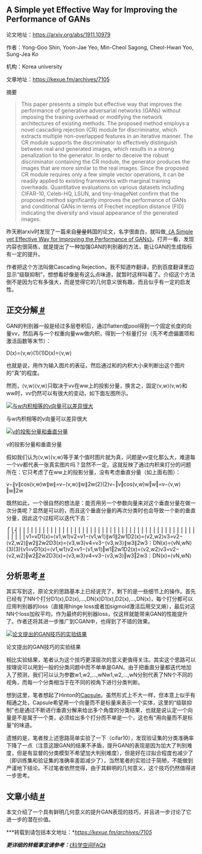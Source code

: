 ## A Simple yet Effective Way for Improving the Performance of GANs

论文地址：https://arxiv.org/abs/1911.10979

作者：Yong-Goo Shin, Yoon-Jae Yeo, Min-Cheol Sagong, Cheol-Hwan Yoo, Sung-Jea Ko

机构：Korea university

文章地址：https://kexue.fm/archives/7105



摘要

> This paper presents a simple but effective way that improves the performance of generative adversarial networks (GANs) without imposing the training overhead or modifying the network architectures of existing methods. The proposed method employs a novel cascading rejection (CR) module for discriminator, which extracts multiple non-overlapped features in an iterative manner. The CR module supports the discriminator to effectively distinguish between real and generated images, which results in a strong penalization to the generator. In order to deceive the robust discriminator containing the CR module, the generator produces the images that are more similar to the real images. Since the proposed CR module requires only a few simple vector operations, it can be readily applied to existing frameworks with marginal training overheads. Quantitative evaluations on various datasets including CIFAR-10, Celeb-HQ, LSUN, and tiny-ImageNet confirm that the proposed method significantly improves the performance of GANs and conditional GANs in terms of Frechet inception distance (FID) indicating the diversity and visual appearance of the generated images.



昨天刷arxiv时发现了一篇来自~~星星~~韩国的论文，名字很直白，就叫做[《A Simple yet Effective Way for Improving the Performance of GANs》](https://arxiv.org/abs/1911.10979)。打开一看，发现内容也很简练，就是提出了一种加强GAN的判别器的方法，能让GAN的生成指标有一定的提升。

作者把这个方法叫做Cascading Rejection，我不知道咋翻译，扔到百度翻译里边显示“级联抑制”，想想看好像是有这么点味道，就暂时这样叫着了。介绍这个方法倒不是因为它有多强大，而是觉得它的几何意义很有趣，而且似乎有一定的启发性。

## 正交分解[ #](https://kexue.fm/archives/7105#正交分解)

GAN的判别器一般是经过多层卷积后，通过flatten或pool得到一个固定长度的向量vv，然后再与一个权重向量ww做内积，得到一个标量打分（先不考虑偏置项和激活函数等末节）：

D(x)=⟨v,w⟩(1)(1)D(x)=⟨v,w⟩


也就是说，用作为输入图片的表征，然后通过和的内积大小来判断出这个图片的“真”的程度。

然而，⟨v,w⟩⟨v,w⟩只取决于vv在ww上的投影分量，换言之，固定⟨v,w⟩⟨v,w⟩和ww时，vv仍然可以有很大的变动，如下面左图所示。

[![与w内积相等的v向量可以差异很大](https://kexue.fm/usr/uploads/2019/11/873030710.png)](https://kexue.fm/usr/uploads/2019/11/873030710.png)

与w内积相等的v向量可以差异很大

[![v的投影分量和垂直分量](https://kexue.fm/usr/uploads/2019/11/361353465.png)](https://kexue.fm/usr/uploads/2019/11/361353465.png)

v的投影分量和垂直分量



假如我们认为⟨v,w⟩⟨v,w⟩等于某个值时图片就为真，问题是vv变化那么大，难道每一个vv都代表一张真实图片吗？显然不一定。这就反映了通过内积来打分的问题所在：它只考虑了在ww上的投影分量，没有考虑垂直分量（如上面右图）：

v−∥v∥cos(v,w)w∥w∥=v−⟨v,w⟩∥w∥2w(2)(2)v−‖v‖cos⁡(v,w)w‖w‖=v−⟨v,w⟩‖w‖2w



既然如此，一个很自然的想法是：能否用另一个参数向量来对这个垂直分量在做一次分类呢？显然是可以的，而且这个垂直分量的再次分类时也会导致一个新的垂直分量，因此这个过程可以迭代下去：

⎧⎩⎨⎪⎪⎪⎪⎪⎪⎪⎪⎪⎪⎪⎪⎪⎪⎪⎪⎪⎪⎪⎪⎪⎪⎪⎪⎪⎪⎪⎪⎪⎪⎪⎪⎪⎪⎪⎪⎪⎪⎪⎪⎪⎪⎪⎪⎪⎪⎪⎪⎪⎪v1=vD1(x)=⟨v1,w1⟩v2=v1−⟨v1,w1⟩∥w1∥2w1D2(x)=⟨v2,w2⟩v3=v2−⟨v2,w2⟩∥w2∥2w2D3(x)=⟨v3,w3⟩v4=v3−⟨v3,w3⟩∥w3∥2w3⋮DN(x)=⟨vN,wN⟩(3)(3){v1=vD1(x)=⟨v1,w1⟩v2=v1−⟨v1,w1⟩‖w1‖2w1D2(x)=⟨v2,w2⟩v3=v2−⟨v2,w2⟩‖w2‖2w2D3(x)=⟨v3,w3⟩v4=v3−⟨v3,w3⟩‖w3‖2w3⋮DN(x)=⟨vN,wN⟩



## 分析思考[ #](https://kexue.fm/archives/7105#分析思考)

其实写到这，原论文的思路基本上已经说完了，剩下的是一些细节上的操作。首先已经有了NN个打分D1(x),D2(x),…,DN(x)D1(x),D2(x),…,DN(x)，每个打分都可以应用判别器的loss（直接用hinge loss或者加sigmoid激活后用交叉熵），最后对这NN个loss加权平均，作为最终的判别器loss，仅这样就能带来GAN的性能提升了。作者还将其进一步推广到CGAN中，也得到了不错的效果。



[![论文提出的GAN技巧的实验结果](https://kexue.fm/usr/uploads/2019/11/1864282304.png)](https://kexue.fm/usr/uploads/2019/11/1864282304.png)

论文提出的GAN技巧的实验结果



相比实验结果，笔者认为这个技巧更深层次的意义更值得关注。其实这个思路可以按理说可以用到一般的分类问题中而不单单是GAN。由于把垂直分量都迭代地加入了预测，我们可以认为参数w1,w2,…,wNw1,w2,…,wN分别代表了NN个不同的视角，而每一个分类相当于在不同的视角下进行分类判断。

想到这里，笔者想起了Hinton的[Capsule](https://kexue.fm/tag/Capsule/)。虽然形式上不大一样，但本意上似乎有相通之处，Capsule希望用一个向量而不是标量来表示一个实体，这里的“级联抑制”也是通过不断进行垂直分解来给出多个角度的分类结果，也就是说认定一个向量是不是属于一个类，必须给出多个打分而不单是一个，这也有“用向量而不是标量”的味道。

遗憾的是，笔者按上述思路简单实验了一下（cifar10），发现验证集的分类准确率下降了一点（注意这跟GAN的结果不矛盾，提升GAN的表现是因为加大了判别难度，但是有监督的分类模型不希望加大判别难度），但是好在过拟合程度也减少了（即训练集和验证集的准确率差距减少了），当然笔者的实验过于简陋，不能做到严谨地下结论。不过笔者依然觉得，由于其鲜明的几何意义，这个技巧仍然值得进一步思考。

## 文章小结[ #](https://kexue.fm/archives/7105#文章小结)

本文介绍了一个具有鲜明几何意义的提升GAN表现的技巧，并且进一步讨论了它进一步的潜在价值。

***转载到请包括本文地址：**https://kexue.fm/archives/7105*

***更详细的转载事宜请参考：***[《科学空间FAQ》](https://kexue.fm/archives/6508#文章如何转载/引用)